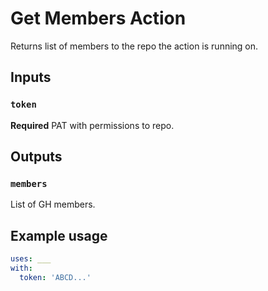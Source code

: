 # Get Members Action

Returns list of members to the repo the action is running on.

## Inputs

### `token`

**Required** PAT with permissions to repo.

## Outputs

### `members`

List of GH members.

## Example usage

```yaml
uses: ___
with:
  token: 'ABCD...'
```